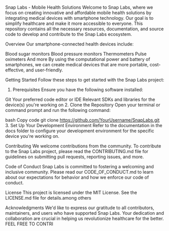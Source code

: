 Snap Labs - Mobile Health Solutions
Welcome to Snap Labs, where we focus on creating innovative and affordable mobile health solutions by integrating medical devices with smartphone technology. Our goal is to simplify healthcare and make it more accessible to everyone. This repository contains all the necessary resources, documentation, and source code to develop and contribute to the Snap Labs ecosystem.

Overview
Our smartphone-connected health devices include:

Blood sugar monitors
Blood pressure monitors
Thermometers
Pulse oximeters
And more
By using the computational power and battery of smartphones, we can create medical devices that are more portable, cost-effective, and user-friendly.

Getting Started
Follow these steps to get started with the Snap Labs project:

1. Prerequisites
Ensure you have the following software installed:

Git
Your preferred code editor or IDE
Relevant SDKs and libraries for the device(s) you're working on
2. Clone the Repository
Open your terminal or command prompt and run the following command:

bash
Copy code
git clone https://github.com/YourUsername/SnapLabs.git
3. Set Up Your Development Environment
Refer to the documentation in the docs folder to configure your development environment for the specific device you're working on.

Contributing
We welcome contributions from the community. To contribute to the Snap Labs project, please read the CONTRIBUTING.md file for guidelines on submitting pull requests, reporting issues, and more.

Code of Conduct
Snap Labs is committed to fostering a welcoming and inclusive community. Please read our CODE_OF_CONDUCT.md to learn about our expectations for behavior and how we enforce our code of conduct.

License
This project is licensed under the MIT License. See the LICENSE.md file for details.among others

Acknowledgments
We'd like to express our gratitude to all contributors, maintainers, and users who have supported Snap Labs. Your dedication and collaboration are crucial in helping us revolutionize healthcare for the better.                       FEEL FREE TO CONTRI

